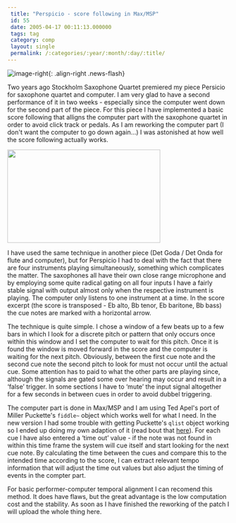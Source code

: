 ```yaml
---
 title: "Perspicio - score following in Max/MSP"
 id: 55
 date: 2005-04-17 00:11:13.000000
 tags: tag
 category: comp
 layout: single
 permalink: /:categories/:year/:month/:day/:title/
---
```

![image-right](/assets/images/){: .align-right .news-flash}

Two years ago Stockholm Saxophone Quartet premiered my piece Persicio for saxophone quartet and computer. I am very glad to have a second performance of it in two weeks - especially since the computer went down for the second part of the piece. For this piece I have implemented a basic score following that alligns the computer part with the saxophone quartet in order to avoid click track or pedals. As I am reworking the computer part (I don't want the computer to go down again...) I was astonished at how well the score following actually works.

<a href="http://www.henrikfrisk.com/diary/files/perspicio_excerpt.php" onclick="window.open('http://www.henrikfrisk.com/diary/files/perspicio_excerpt.php','popup','width= 694,height=423,scrollbars=no,resizable=no,toolbar=no,directories=no,location=no,menubar=no,status=no,left=0,top=0'); return false"><img src="http://www.henrikfrisk.com/diary/files/perspicio_excerpt-thumb.gif" width="347" height="211" border="0" /></a>


I have used the same technique in another piece (Det Goda / Det Onda for flute and computer), but for Perspicio I had to deal with the fact that there are four instruments playing simultaneously, something which complicates the matter. The saxophones all have their own close range microphone and by employing some quite radical gating on all four inputs I have a fairly stable signal with output almost only when the respective instrument is playing. The computer only listens to one instrument at a time. In the score excerpt (the score is transposed - Eb alto, Bb tenor, Eb baritone, Bb bass) the cue notes are marked with a horizontal arrow.


The technique is quite simple. I chose a window of a few beats up to a few bars in which I look for a discrete pitch or pattern that only occurs once within this window and I set the computer to wait for this pitch. Once it is found the window is moved forward in the score and the computer is waiting for the next pitch. Obviously, between the first cue note and the second cue note the second pitch to look for must not occur until the actual cue. Some attention has to paid to what the other parts are playing since, although the signals are gated some over hearing may occur and result in a &lsquo;false&rsquo; trigger. In some sections I have to &lsquo;mute&rsquo; the input signal altogether for a few seconds in between cues in order to avoid dubbel triggering.


The computer part is done in Max/MSP and I am using Ted Apel's port of Miller Puckette's <code>fiddle~</code> object which works well for what I need. In the new version I had some trouble with getting Puckette's <code>qlist</code> object working so I ended up doing my own adaption of it (read bout that <a href="http://www.henrikfrisk.com/diary/archives/2005/04/max_implementat.php">here</a>). For each cue I have also entered a &lsquo;time out&rsquo; value - if the note was not found in within this time frame the system will cue itself and start looking for the next cue note. By calculating the time between the cues and compare this to the intended time according to the score, I can extract relevant tempo information that will adjust the time out values but also adjust the timing of events in the compter part.


For basic performer-computer temporal alignment I can recomend this method. It does have flaws, but the great advantage is the low computation cost and the stability. As soon as I have finished the reworking of the patch I will upload the whole thing here.

